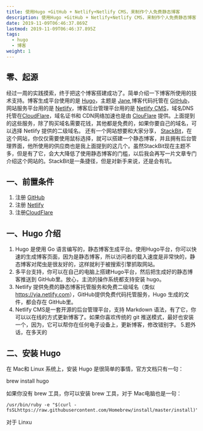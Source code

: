 ```yaml
---
title: 使用Hugo +GitHub + Netlify+Netlify CMS，来制作个人免费静态博客
description: 使用Hugo +GitHub + Netlify+Netlify CMS，来制作个人免费静态博客
date: 2019-11-09T06:46:37.869Z
lastmod: 2019-11-09T06:46:37.895Z
tags:
  - hugo
  - 博客
weight: 1
---
```

## 零、起源

经过一周的实践摸索，终于把这个博客搭建成功了。简单介绍一下博客所使用的技术支持。博客生成平台使用的是 [Hugo](https://gohugo.io/)，主题是 [Jane](https://github.com/xianmin/hugo-theme-jane),博客代码托管在 [GitHub](https://github.com/)，网站服务平台用的是 [Netlify](https://www.netlify.com/)，博客后台管理平台用的是 [Netlify CMS](https://www.netlifycms.org/)，域名DNS托管在[CloudFlare](CloudFlare)，域名证书和 CDN网络加速也是由 [ClouFlare](https://www.cloudflare.com/) 提供。上面提到的这些服务，除了购买域名需要花钱，其他都是免费的，如果你要自己的域名，可以选择 Netlify 提供的二级域名。 还有一个网站想要和大家分享， [StackBit](https://www.stackbit.com/)，在这个网站，你仅仅需要使用鼠标选择，就可以搭建一个静态博客，并且拥有后台管理界面，他所使用的供应商也是我上面提到的这几个。虽然StackBit现在主题不多，但是有了它，会大大降低了使用静态博客的门槛，以后我会再写一片文章专门介绍这个网站的。StackBit是一条捷径，但是对新手来说，还是会有坑。

## 一、前置条件

1. 注册 [GitHub](https://github.com/)
2. 注册 [Netlify](https://www.netlifycms.org/)
3. 注册[CloudFlare](CloudFlare)

## 一、Hugo 介绍

1. Hugo 是使用 Go 语言编写的，静态博客生成平台。使用Hugo平台，你可以快速的生成博客页面，因为是静态博客，所以访问者的载入速度是非常快的，静态博客对爬虫是很友好的，这样就利于被搜索引擎抓取网站。
2. 多平台支持，你可以在自己的电脑上搭建Hugo平台，然后把生成好的静态博客推送到 GitHub里。放心，主流的操作系统都支持安装 hugo。
3. Netlify 提供免费的静态博客托管服务和免费二级域名（类似<https://yia.netlify.com>），GitHub提供免费代码托管服务，Hugo 生成的文件，都会存在 GitHub里。
4. Netlify CMS是一套开源的后台管理平台，支持 Markdown 语法，有了它，你可以以在线的方式更新博客了。如果你喜欢传统的 git 推送模式，最好也安装一个，因为，它可以帮你在任何电子设备上，更新博客，修改错别字。
   5.题外话，在多天的

## 二、安装 Hugo

在 Mac和 Linux 系统上，安装 Hugo 是很简单的事情，官方文档只有一句：

brew install hugo

如果你没有 brew 工具，你可以安装 brew 工具，对于 Mac电脑也是一句：

```
/usr/bin/ruby -e "$(curl -fsSLhttps://raw.githubusercontent.com/Homebrew/install/master/install)"
```

对于 Linxu
